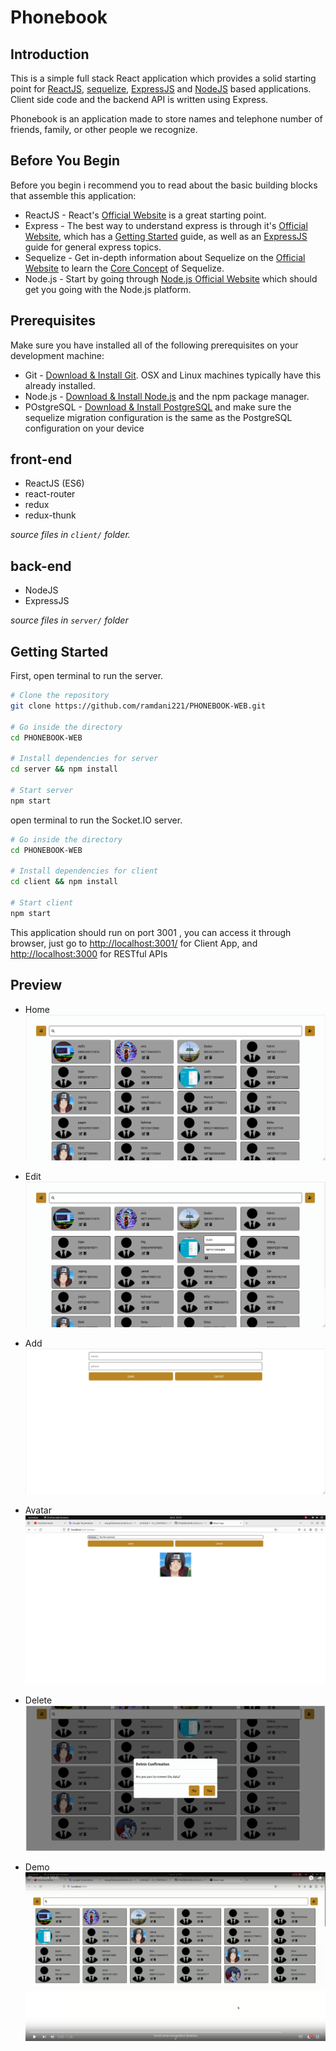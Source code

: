 # Phonebook

## Introduction

This is a simple full stack React application which provides a solid starting point for [ReactJS](https://reactjs.org/), [sequelize](https://sequelize.org/), [ExpressJS](https://expressjs.com/) and [NodeJS](https://nodejs.org/en/) based applications. Client side code and the backend API is written using Express.

Phonebook is an application made to store names and telephone number of friends, family, or other people we recognize.

## Before You Begin

Before you begin i recommend you to read about the basic building blocks that assemble this application:
* ReactJS - React's [Official Website](https://reactjs.org/) is a great starting point.
* Express - The best way to understand express is through it's [Official Website](https://expressjs.com/), which has a [Getting Started](https://expressjs.com/en/starter/installing.html) guide, as well as an [ExpressJS](https://expressjs.com/en/guide/routing.html) guide for general express topics.
* Sequelize - Get in-depth information about Sequelize on the [Official Website](https://sequelize.org/) to learn the [Core Concept](https://sequelize.org/docs/v6/category/core-concepts/) of Sequelize.
* Node.js - Start by going through [Node.js Official Website](https://nodejs.org/en/) which should get you going with the Node.js platform.

## Prerequisites

Make sure you have installed all of the following prerequisites on your development machine:
* Git - [Download & Install Git](https://git-scm.com/downloads). OSX and Linux machines typically have this already installed.
* Node.js - [Download & Install Node.js](https://nodejs.org/en/download/) and the npm package manager.
* POstgreSQL - [Download & Install PostgreSQL](https://www.postgresql.org/download/) and make sure the sequelize migration configuration is the same as the PostgreSQL configuration on your device

## front-end

 - ReactJS (ES6)
 - react-router 
 - redux
 - redux-thunk

*source files in `client/` folder.*
## back-end

 - NodeJS
 - ExpressJS

*source files in `server/` folder*

## Getting Started

First, open terminal to run the server.

```bash
# Clone the repository
git clone https://github.com/ramdani221/PHONEBOOK-WEB.git

# Go inside the directory
cd PHONEBOOK-WEB

# Install dependencies for server
cd server && npm install

# Start server
npm start
```

open terminal to run the Socket.IO server.

```bash
# Go inside the directory
cd PHONEBOOK-WEB

# Install dependencies for client
cd client && npm install

# Start client
npm start
```

This application should run on port 3001 , you can access it through browser, just go to [http://localhost:3001/](http://localhost:3001/) for Client App, and
[http://localhost:3000](http://localhost:3000) for RESTful APIs


## Preview

* Home
![Home](https://github.com/ramdani221/PHONEBOOK-WEB/blob/main/screenshots/Home.png?raw=true)

* Edit
![Edit](https://github.com/ramdani221/PHONEBOOK-WEB/blob/main/screenshots/Edit.png?raw=true)

* Add
![Add](https://github.com/ramdani221/PHONEBOOK-WEB/blob/main/screenshots/Add.png?raw=true)

* Avatar
![alt text](https://github.com/ramdani221/PHONEBOOK-WEB/blob/main/screenshots/Avatar.png?raw=true)

* Delete
![alt text](https://github.com/ramdani221/PHONEBOOK-WEB/blob/main/screenshots/Delete.png?raw=true)

* Demo
[![Watch the video](https://github.com/ramdani221/PHONEBOOK-WEB/blob/main/screenshots/Demo.png?raw=true)](https://youtu.be/xQlM3NRfIGw)
